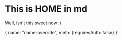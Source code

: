 # This is HOME in md

Well, isn't this sweet now :)

<route>
{
  name: "name-override",
  meta: {requiresAuth: false}
}
</route>

<my-s1 />

<router-view />
